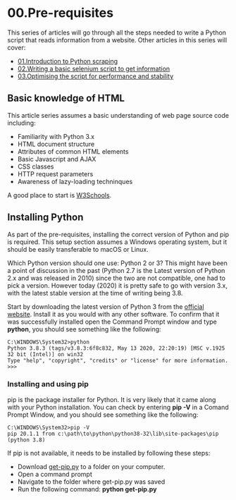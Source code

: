 <!-- 
MD: https://github.com/adam-p/markdown-here/wiki/Markdown-Cheatsheet
-->
# 00.Pre-requisites
This series of articles will go through all the steps needed to write a Python script that reads information from a website. Other articles in this series will cover:
* [01.Introduction to Python scraping](01.PythonScraping.md)
* [02.Writing a basic selenium script to get information](02.BasicSelenium.md)
* [03.Optimising the script for performance and stability](03.Optimisations.md)

## Basic knowledge of HTML
This article series assumes a basic understanding of web page source code including:
* Familiarity with Python 3.x
* HTML document structure
* Attributes of common HTML elements
* Basic Javascript and AJAX
* CSS classes
* HTTP request parameters
* Awareness of lazy-loading techninques

A good place to start is [W3Schools](https://www.w3schools.com/html/html_intro.asp).

## Installing Python
As part of the pre-requisites, installing the correct version of Python and pip is required. This setup section assumes a Windows operating system, but it should be easily transferable to macOS or Linux.

Which Python version should one use: Python 2 or 3? This might have been a point of discussion in the past (Python 2.7 is the Latest version of Python 2.x and was released in 2010) since the two are not compatible, one had to pick a version. However today (2020) it is pretty safe to go with version 3.x, with the latest stable version at the time of writing being 3.8.

Start by downloading the latest version of Python 3 from the [official website](https://www.python.org/downloads/windows/). Install it as you would with any other software. To confirm that it was successfully installed open the Command Prompt window and type __python__, you should see something like the following:
```
C:\WINDOWS\System32>python
Python 3.8.3 (tags/v3.8.3:6f8c832, May 13 2020, 22:20:19) [MSC v.1925 32 bit (Intel)] on win32
Type "help", "copyright", "credits" or "license" for more information.
>>> 
```
### Installing and using pip
pip is the package installer for Python. It is very likely that it came along with your Python installation. You can check by entering __pip -V__ in a Comand Prompt Window, and you should see something like the following:
```
C:\WINDOWS\System32>pip -V
pip 20.1.1 from c:\path\to\python\python38-32\lib\site-packages\pip (python 3.8)
```
If pip is not available, it needs to be installed by following these steps:
* Download [get-pip.py](https://bootstrap.pypa.io/get-pip.py) to a folder on your computer.
* Open a command prompt
* Navigate to the folder where get-pip.py was saved
* Run the following command: __python get-pip.py__
